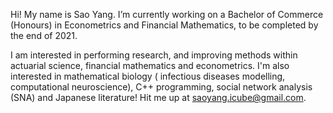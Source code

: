 Hi! My name is Sao Yang. 
I’m currently working on a Bachelor of Commerce (Honours) in Econometrics and Financial Mathematics, to be completed by the end of 2021.

I am interested in performing research, and improving methods within actuarial science, financial mathematics and econometrics. I'm also interested in mathematical biology (
infectious diseases modelling, computational neuroscience), C++ programming, social network analysis (SNA) and Japanese literature! Hit me up at saoyang.icube@gmail.com.
<!---
saoyanghew/saoyanghew is a ✨ special ✨ repository because its `README.md` (this file) appears on your GitHub profile.
You can click the Preview link to take a look at your changes.
--->
